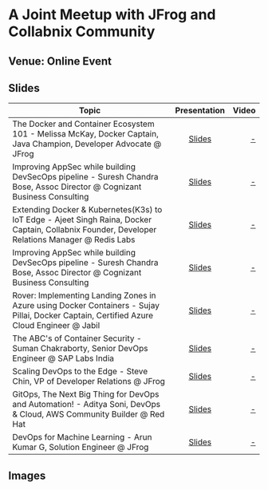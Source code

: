 # A Joint Meetup with JFrog and Collabnix Community

## Venue: Online Event

## Slides


| Topic        | Presentation          | Video  |
| ------------- |:-------------:| -----:|
| The Docker and Container Ecosystem 101 - Melissa McKay, Docker Captain, Java Champion, Developer Advocate @ JFrog| [Slides](https://noti.st/mjmckay/dccwvh/the-docker-container-ecosystem-101) | [ - ]() |
| Improving AppSec while building DevSecOps pipeline - Suresh Chandra Bose, Assoc Director @ Cognizant Business Consulting| [Slides](-)| [ - ]()| 
| Extending Docker & Kubernetes(K3s) to IoT Edge - Ajeet Singh Raina, Docker Captain, Collabnix Founder, Developer Relations Manager @ Redis Labs| [Slides](https://www.slideshare.net/ajeetraina/delivering-docker-k3s-worloads-to-iot-edge-devices)| [ - ]()| 
| Improving AppSec while building DevSecOps pipeline - Suresh Chandra Bose, Assoc Director @ Cognizant Business Consulting| [Slides](-)| [ - ]()| 
| Rover: Implementing Landing Zones in Azure using Docker Containers - Sujay Pillai, Docker Captain, Certified Azure Cloud Engineer @ Jabil| [Slides](https://www.slideshare.net/sujayopillai/rover-implementing-landing-zone-using-docker-container)| [ - ]()|
| The ABC's of Container Security - Suman Chakraborty, Senior DevOps Engineer @ SAP Labs India| [Slides](https://drive.google.com/file/d/1Zk3WrnHnB1J31qZZV1uwsG_i6vs2z-At/view?usp=sharing)| [ - ]()| 
| Scaling DevOps to the Edge - Steve Chin, VP of Developer Relations @ JFrog| [Slides](-)| [ - ]()| 
| GitOps, The Next Big Thing for DevOps and Automation! - Aditya Soni, DevOps & Cloud, AWS Community Builder @ Red Hat| [Slides](-)| [ - ]()| 
| DevOps for Machine Learning - Arun Kumar G, Solution Engineer @ JFrog | [Slides](-)| [ - ]()| 


## Images

